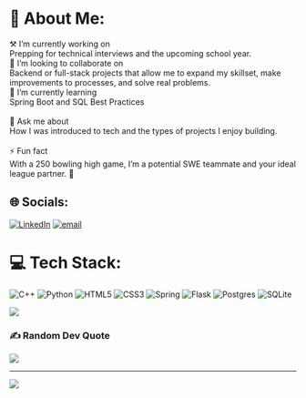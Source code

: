 # 💫 About Me:
⚒ I’m currently working on<br>Prepping for technical interviews and the upcoming school year.<br>🤝 I’m looking to collaborate on<br>Backend or full-stack projects that allow me to expand my skillset, make improvements to processes, and solve real problems.<br>🌱 I’m currently learning<br>Spring Boot and SQL Best Practices <br><br>💬 Ask me about<br>How I was introduced to tech and the types of projects I enjoy building.<br><br>⚡ Fun fact<br>With a 250 bowling high game, I’m a potential SWE teammate and your ideal league partner. 🎳


## 🌐 Socials:
[![LinkedIn](https://img.shields.io/badge/LinkedIn-%230077B5.svg?logo=linkedin&logoColor=white)](https://linkedin.com/in/damesei) [![email](https://img.shields.io/badge/Email-D14836?logo=gmail&logoColor=white)](mailto:damesei@umich.edu) 

# 💻 Tech Stack:
![C++](https://img.shields.io/badge/c++-%2300599C.svg?style=for-the-badge&logo=c%2B%2B&logoColor=white) ![Python](https://img.shields.io/badge/python-3670A0?style=for-the-badge&logo=python&logoColor=ffdd54) ![HTML5](https://img.shields.io/badge/html5-%23E34F26.svg?style=for-the-badge&logo=html5&logoColor=white) ![CSS3](https://img.shields.io/badge/css3-%231572B6.svg?style=for-the-badge&logo=css3&logoColor=white) ![Spring](https://img.shields.io/badge/spring-%236DB33F.svg?style=for-the-badge&logo=spring&logoColor=white) ![Flask](https://img.shields.io/badge/flask-%23000.svg?style=for-the-badge&logo=flask&logoColor=white) ![Postgres](https://img.shields.io/badge/postgres-%23316192.svg?style=for-the-badge&logo=postgresql&logoColor=white) ![SQLite](https://img.shields.io/badge/sqlite-%2307405e.svg?style=for-the-badge&logo=sqlite&logoColor=white)

![](https://github-readme-stats.vercel.app/api/top-langs/?username=damesei&theme=dark&hide_border=true&include_all_commits=true&count_private=false&layout=compact)

### ✍️ Random Dev Quote
![](https://quotes-github-readme.vercel.app/api?type=horizontal&theme=radical)

---
[![](https://visitcount.itsvg.in/api?id=damesei&icon=0&color=0)](https://visitcount.itsvg.in)

<!-- Proudly created with GPRM ( https://gprm.itsvg.in ) -->
